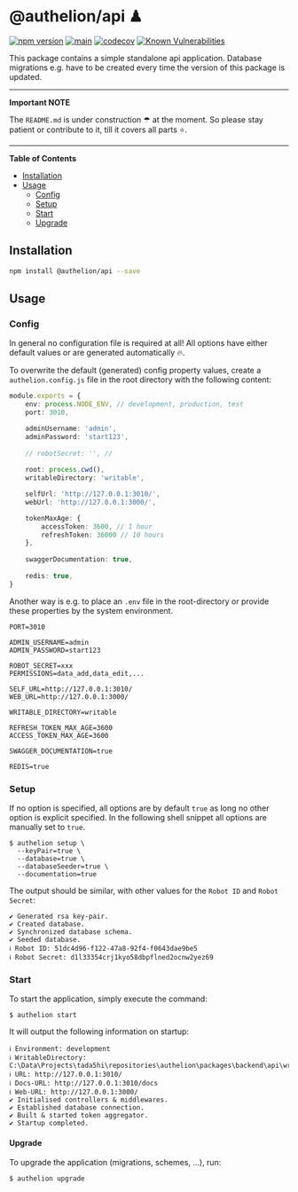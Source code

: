 # @authelion/api ♟

[![npm version](https://badge.fury.io/js/@authelion%2Fapi.svg)](https://badge.fury.io/js/@authelion%2Fapi)
[![main](https://github.com/Tada5hi/authelion/actions/workflows/main.yml/badge.svg)](https://github.com/Tada5hi/authelion/actions/workflows/main.yml)
[![codecov](https://codecov.io/gh/Tada5hi/authelion/branch/master/graph/badge.svg?token=FHE347R1NW)](https://codecov.io/gh/Tada5hi/authelion)
[![Known Vulnerabilities](https://snyk.io/test/github/Tada5hi/authelion/badge.svg)](https://snyk.io/test/github/Tada5hi/authelion)

This package contains a simple standalone api application.
Database migrations e.g. have to be created every time the version of this package is updated.

---
**Important NOTE**

The `README.md` is under construction ☂ at the moment. So please stay patient or contribute to it, till it covers all parts ⭐.

---

**Table of Contents**

- [Installation](#installation)
- [Usage](#usage)
  - [Config](#config)
  - [Setup](#setup)
  - [Start](#start)
  - [Upgrade](#upgrade)
  
## Installation

```sh
npm install @authelion/api --save
```

## Usage

### Config

In general no configuration file is required at all!
All options have either default values or are generated automatically 🔥.

To overwrite the default (generated) config property values, 
create a `authelion.config.js` file in the root directory with the following content:

```typescript
module.exports = {
    env: process.NODE_ENV, // development, production, test
    port: 3010,

    adminUsername: 'admin',
    adminPassword: 'start123',
    
    // robotSecret: '', // 
    
    root: process.cwd(),
    writableDirectory: 'writable',

    selfUrl: 'http://127.0.0.1:3010/',
    webUrl: 'http://127.0.0.1:3000/',

    tokenMaxAge: {
        accessToken: 3600, // 1 hour
        refreshToken: 36000 // 10 hours
    },
    
    swaggerDocumentation: true,
    
    redis: true,
}
```
Another way is e.g. to place an `.env` file in the root-directory or provide these properties
by the system environment.

```dotenv
PORT=3010

ADMIN_USERNAME=admin
ADMIN_PASSWORD=start123

ROBOT_SECRET=xxx
PERMISSIONS=data_add,data_edit,...

SELF_URL=http://127.0.0.1:3010/
WEB_URL=http://127.0.0.1:3000/

WRITABLE_DIRECTORY=writable

REFRESH_TOKEN_MAX_AGE=3600
ACCESS_TOKEN_MAX_AGE=3600

SWAGGER_DOCUMENTATION=true

REDIS=true
```

### Setup
If no option is specified, all options are by default `true` as long no
other option is explicit specified.
In the following shell snippet all options are manually set to `true`.
```shell
$ authelion setup \
  --keyPair=true \
  --database=true \
  --databaseSeeder=true \
  --documentation=true
```

The output should be similar, with other values for the `Robot ID` and `Robot Secret`:
```shell
✔ Generated rsa key-pair.
✔ Created database.
✔ Synchronized database schema.
✔ Seeded database.
ℹ Robot ID: 51dc4d96-f122-47a8-92f4-f0643dae9be5
ℹ Robot Secret: d1l33354crj1kyo58dbpflned2ocnw2yez69
```

### Start

To start the application, simply execute the command: 

```shell
$ authelion start
```

It will output the following information on startup:

```shell
ℹ Environment: development
ℹ WritableDirectory: C:\Data\Projects\tada5hi\repositories\authelion\packages\backend\api\writable
ℹ URL: http://127.0.0.1:3010/
ℹ Docs-URL: http://127.0.0.1:3010/docs
ℹ Web-URL: http://127.0.0.1:3000/
✔ Initialised controllers & middlewares.
✔ Established database connection.
✔ Built & started token aggregator.
✔ Startup completed.
```

#### Upgrade 

To upgrade the application (migrations, schemes, ...), run:

```shell
$ authelion upgrade
```
